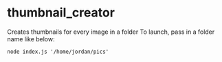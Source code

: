 # thumbnail_creator
Creates thumbnails for every image in a folder
To launch, pass in a folder name like below: 

``` node index.js '/home/jordan/pics' ``` 